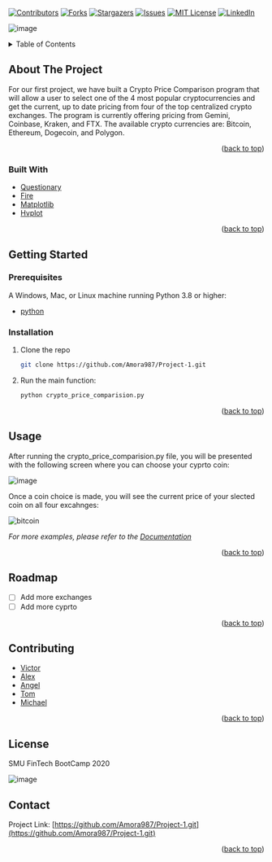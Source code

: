 <div id="top"></div>
<!--



<!-- PROJECT SHIELDS -->
<!--
*** I'm using markdown "reference style" links for readability.
*** Reference links are enclosed in brackets [ ] instead of parentheses ( ).
*** See the bottom of this document for the declaration of the reference variables
*** for contributors-url, forks-url, etc. This is an optional, concise syntax you may use.
*** https://www.markdownguide.org/basic-syntax/#reference-style-links
-->
[![Contributors][contributors-shield]][contributors-url]
[![Forks][forks-shield]][forks-url]
[![Stargazers][stars-shield]][stars-url]
[![Issues][issues-shield]][issues-url]
[![MIT License][license-shield]][license-url]
[![LinkedIn][linkedin-shield]][linkedin-url]

![image](https://user-images.githubusercontent.com/73894280/155249481-167017a4-6d9e-4083-b8c5-8e6873a07e07.png)


<!-- TABLE OF CONTENTS -->
<details>
  <summary>Table of Contents</summary>
  <ol>
    <li>
      <a href="#about-the-project">About The Project</a>
      <ul>
        <li><a href="#built-with">Built With</a></li>
      </ul>
    </li>
    <li>
      <a href="#getting-started">Getting Started</a>
      <ul>
        <li><a href="#prerequisites">Prerequisites</a></li>
        <li><a href="#installation">Installation</a></li>
      </ul>
    </li>
    <li><a href="#usage">Usage</a></li>
    <li><a href="#roadmap">Roadmap</a></li>
    <li><a href="#contributing">Contributing</a></li>
    <li><a href="#license">License</a></li>
    <li><a href="#contact">Contact</a></li>
    <li><a href="#acknowledgments">Acknowledgments</a></li>
  </ol>
</details>



<!-- ABOUT THE PROJECT -->
## About The Project

For our first project, we have built a Crypto Price Comparison program that will allow a user to select one of the 4 most popular cryptocurrencies and get the current, up to date pricing from four of the top centralized crypto exchanges.  The program is currently offering pricing from Gemini, Coinbase, Kraken, and FTX.  The available crypto currencies are:  Bitcoin, Ethereum, Dogecoin, and Polygon. 

<p align="right">(<a href="#top">back to top</a>)</p>



### Built With

* [Questionary](https://pypi.org/project/questionary/)
* [Fire](https://pypi.org/project/fire/)
* [Matplotlib](https://pypi.org/project/matplotlib/)
* [Hvplot](https://pypi.org/project/hvplot/)


<p align="right">(<a href="#top">back to top</a>)</p>



<!-- GETTING STARTED -->
## Getting Started

### Prerequisites

A Windows, Mac, or Linux machine running Python 3.8 or higher: 

* [python](https://www.python.org/downloads/) 


### Installation

1. Clone the repo
   ```sh
   git clone https://github.com/Amora987/Project-1.git
   ```
2. Run the main function: 
   ```sh
   python crypto_price_comparision.py
   ```

<p align="right">(<a href="#top">back to top</a>)</p>



<!-- USAGE EXAMPLES -->
## Usage

After running the crypto_price_comparision.py file, you will be presented with the following screen where you can choose your cyprto coin: 

![image](https://user-images.githubusercontent.com/73894280/155249646-5f6a5a1b-f368-45bf-b323-4f59fd0a83b9.png)




Once a coin choice is made, you will see the current price of your slected coin on all four excahnges: 

![bitcoin](https://user-images.githubusercontent.com/73894280/155251744-7f6bb775-621a-4cd4-8051-5a38681bd80e.PNG)

_For more examples, please refer to the [Documentation](https://example.com)_

<p align="right">(<a href="#top">back to top</a>)</p>



<!-- ROADMAP -->
## Roadmap

- [ ] Add more exchanges
- [ ] Add more cyprto 

<p align="right">(<a href="#top">back to top</a>)</p>



<!-- CONTRIBUTING -->
## Contributing

* [Victor](https://github.com/victorxdang)
* [Alex](https://github.com/Amora987)
* [Angel](https://github.com/AngelR0)
* [Tom](https://github.com/beowulf888)
* [Michael](https://nextjs.org/)


<p align="right">(<a href="#top">back to top</a>)</p>



<!-- LICENSE -->
## License

SMU FinTech BootCamp 2020

![image](https://user-images.githubusercontent.com/73894280/155252975-944a85fd-2186-4499-8043-2552b660078f.png)



<!-- CONTACT -->
## Contact


Project Link: [https://github.com/Amora987/Project-1.git](https://github.com/Amora987/Project-1.git)

<p align="right">(<a href="#top">back to top</a>)</p>




<!-- MARKDOWN LINKS & IMAGES -->
<!-- https://www.markdownguide.org/basic-syntax/#reference-style-links -->
[contributors-shield]: https://img.shields.io/github/contributors/github_username/repo_name.svg?style=for-the-badge
[contributors-url]: https://github.com/Amora987/Project-1/graphs/contributors
[forks-shield]: https://img.shields.io/github/forks/github_username/repo_name.svg?style=for-the-badge
[forks-url]: https://github.com/github_username/repo_name/network/members
[stars-shield]: https://img.shields.io/github/stars/github_username/repo_name.svg?style=for-the-badge
[stars-url]: https://github.com/github_username/repo_name/stargazers
[issues-shield]: https://img.shields.io/github/issues/github_username/repo_name.svg?style=for-the-badge
[issues-url]: https://github.com/github_username/repo_name/issues
[license-shield]: https://img.shields.io/github/license/github_username/repo_name.svg?style=for-the-badge
[license-url]: https://github.com/github_username/repo_name/blob/master/LICENSE.txt
[linkedin-shield]: https://img.shields.io/badge/-LinkedIn-black.svg?style=for-the-badge&logo=linkedin&colorB=555
[linkedin-url]: https://linkedin.com/in/linkedin_username
[product-screenshot]: images/screenshot.png
